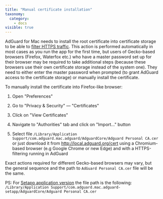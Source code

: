 ```yaml
---
title: "Manual certificate installation"
taxonomy:
  category:
    - docs
visible: true
---
```


AdGuard for Mac needs to install the root certificate into certificate storage to be able to [filter HTTPS traffic](https://kb.adguard.com/en/general/https-filtering). This action is performed automatically in most cases as you run the app for the first time, but users of Gecko-based browsers (Firefox, Waterfox etc.) who have a master password set up for their browser may be required to take additional steps (because these browsers use their own certificate storage instead of the system one). They need to either enter the master password when prompted (to grant AdGuard access to the certificate storage) or manually install the certificate.

To manually install the certificate into Firefox-like browser:

1. Open "Preferences"

2. Go to "Privacy & Security" — "Certificates"

3. Click on "View Certificates"

4. Navigate to "Authorities" tab and click on "Import..." button

5. Select file `/Library/Application Support/com.adguard.mac.adguard/AdguardCore/Adguard Personal CA.cer` or just download it from http://local.adguard.org/cert using a Chromium-based browser (e.g Google Chrome or new Edge) and with a HTTPS-filtering running in AdGuard

Exact actions required for different Gecko-based browsers may vary, but the general sequence and the path to `AdGuard Personal CA.cer` file will be the same.

PS: For [Setapp application version](https://setapp.com/apps/adguard) the file path is the following: `/Library/Application Support/com.adguard.mac.adguard-setapp/AdguardCore/Adguard Personal CA.cer`
